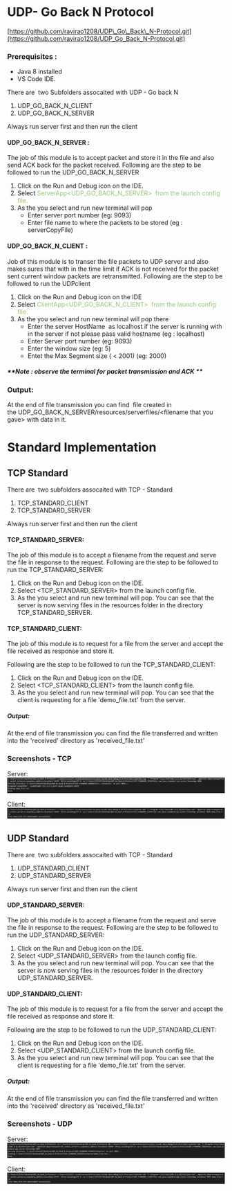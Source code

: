 # UDP- Go Back N Protocol

[https://github.com/ravirao1208/UDP\_Go\_Back\_N-Protocol.git](https://github.com/ravirao1208/UDP_Go_Back_N-Protocol.git)

### Prerequisites :

* Java 8 installed
* VS Code IDE.

There are  two Subfolders assocaited with UDP - Go back N

1. UDP\_GO\_BACK\_N\_CLIENT
2. UDP\_GO\_BACK\_N\_SERVER

Always run server first and then run the client

#### UDP\_GO\_BACK\_N\_SERVER :

The job of this module is to accept packet and store it in the file and also send ACK back for the packet received.
Following are the step to be followed to run the UDP\_GO\_BACK\_N\_SERVER

1. Click on the Run and Debug icon on the IDE.
2. Select <span class="colour" style="color: rgb(152, 195, 121);">ServerApp<UDP\_GO\_BACK\_N\_SERVER> </span><span class="colour" style="color: rgb(152, 195, 121);"> from the launch config file.</span>
3. As the you select and run new terminal will pop
    * Enter server port number (eg: 9093)
    * Enter file name to where the packets to be stored (eg : serverCopyFile)

#### UDP\_GO\_BACK\_N\_CLIENT :

Job of this module is to transer the file packets to UDP server and also makes sures that with in the time limit if ACK is not received for the packet sent current window packets are retransmitted.
Following are the step to be followed to run the UDPclient

1. Click on the Run and Debug icon on the IDE
2. Select <span class="colour" style="color: rgb(152, 195, 121);">ClientApp<UDP\_GO\_BACK\_N\_CLIENT></span><span class="colour" style="color: rgb(152, 195, 121);">  from the launch config file.</span>
3. As the you select and run new terminal will pop there
    * Enter the server HostName  as localhost if the server is running with in the server if not please pass valid hostname (eg : localhost)
    * Enter Server port number (eg: 9093)
    * Enter the window size (eg: 5)
    * Entet the Max Segment size ( < 2001) (eg: 2000)

##### \*\*Note : observe the terminal for packet transmission and ACK \*\*

### Output:

At the end of file transmission you can find  file created in the UDP\_GO\_BACK\_N\_SERVER/resources/serverfiles/\<filename that you gave> with data in it.

# Standard Implementation

## TCP Standard

There are  two subfolders assocaited with TCP - Standard

1. TCP\_STANDARD\_CLIENT
2. TCP\_STANDARD\_SERVER

Always run server first and then run the client

#### TCP\_STANDARD\_SERVER:

The job of this module is to accept a filename from the request and serve the file in response to the request.
Following are the step to be followed to run the TCP\_STANDARD\_SERVER:

1. Click on the Run and Debug icon on the IDE.
2. Select <TCP\_STANDARD\_SERVER> from the launch config file.
3. As the you select and run new terminal will pop. You can see that the server is now serving files in the resources folder in the directory TCP\_STANDARD\_SERVER.

#### TCP\_STANDARD\_CLIENT:

The job of this module is to request for a file from the server and accept the file received as response and store it.

Following are the step to be followed to run the TCP\_STANDARD\_CLIENT:

1. Click on the Run and Debug icon on the IDE.
2. Select <TCP\_STANDARD\_CLIENT> from the launch config file.
3. As the you select and run new terminal will pop. You can see that the client is requesting for a file 'demo_file.txt' from the server.

##### Output:

At the end of file transmission you can find the file transferred and written into the 'received' directory as 'received_file.txt'

### Screenshots - TCP

Server:<br>
![](screenshots/TCP_Server.png)

Client:<br>
![](screenshots/TCP_Client.png)

## UDP Standard

There are  two subfolders assocaited with TCP - Standard

1. UDP\_STANDARD\_CLIENT
2. UDP\_STANDARD\_SERVER

Always run server first and then run the client

#### UDP\_STANDARD\_SERVER:

The job of this module is to accept a filename from the request and serve the file in response to the request.
Following are the step to be followed to run the UDP\_STANDARD\_SERVER:

1. Click on the Run and Debug icon on the IDE.
2. Select <UDP\_STANDARD\_SERVER> from the launch config file.
3. As the you select and run new terminal will pop. You can see that the server is now serving files in the resources folder in the directory UDP\_STANDARD\_SERVER.

#### UDP\_STANDARD\_CLIENT:

The job of this module is to request for a file from the server and accept the file received as response and store it.

Following are the step to be followed to run the UDP\_STANDARD\_CLIENT:

1. Click on the Run and Debug icon on the IDE.
2. Select <UDP\_STANDARD\_CLIENT> from the launch config file.
3. As the you select and run new terminal will pop. You can see that the client is requesting for a file 'demo_file.txt' from the server.

##### Output:

At the end of file transmission you can find the file transferred and written into the 'received' directory as 'received_file.txt'

### Screenshots - UDP

Server:<br>
![](screenshots/UDP_Server.png)

Client:<br>
![](screenshots/UDP_Client.png)
